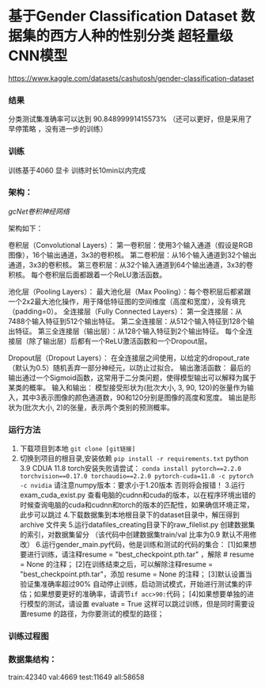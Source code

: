 # 基于Gender Classification Dataset 数据集的西方人种的性别分类 超轻量级 CNN模型
https://www.kaggle.com/datasets/cashutosh/gender-classification-dataset
### 结果
分类测试集准确率可以达到 90.84899991415573%  （还可以更好，但是采用了早停策略 ，没有进一步的训练）
### 训练
训练基于4060 显卡
训练时长10min以内完成
### 架构：
_gcNet卷积神经网络_

架构如下：

卷积层（Convolutional Layers）：
第一卷积层：使用3个输入通道（假设是RGB图像），16个输出通道，3x3的卷积核。
第二卷积层：从16个输入通道到32个输出通道，3x3的卷积核。
第三卷积层：从32个输入通道到64个输出通道，3x3的卷积核。
每个卷积层后面都跟着一个ReLU激活函数。

池化层（Pooling Layers）：
最大池化层（Max Pooling）：每个卷积层后都紧跟一个2x2最大池化操作，用于降低特征图的空间维度（高度和宽度），没有填充（padding=0）。
全连接层（Fully Connected Layers）：
第一全连接层：从7488个输入特征到512个输出特征。
第二全连接层：从512个输入特征到128个输出特征。
第三全连接层（输出层）：从128个输入特征到2个输出特征。
每个全连接层（除了输出层）后都有一个ReLU激活函数和一个Dropout层。

Dropout层（Dropout Layers）：
在全连接层之间使用，以给定的dropout_rate（默认为0.5）随机丢弃一部分神经元，以防止过拟合。
输出激活函数：
最后的输出通过一个Sigmoid函数，这常用于二分类问题，使得模型输出可以解释为属于某类的概率。
输入和输出：
模型接受形状为(批次大小, 3, 90, 120)的张量作为输入，其中3表示图像的颜色通道数，90和120分别是图像的高度和宽度。
输出是形状为(批次大小, 2)的张量，表示两个类别的预测概率。


### 运行方法
1. 下载项目到本地
   `git clone [git链接]`
2. 切换到项目的根目录,安装依赖
	`pip install -r requirements.txt`
	python 3.9
  CDUA 11.8
	torch安装失败请尝试：  `conda install pytorch==2.2.0 torchvision==0.17.0 torchaudio==2.2.0 pytorch-cuda=11.8 -c pytorch -c nvidia`
	请注意numpy版本：要求小于1.20版本 否则将会报错！
3.运行exam_cuda_exist.py 查看电脑的cudnn和cuda的版本，以在程序环境出错的时候查询电脑的cuda和cudnn和torch的版本的匹配性，如果确信环境正常，此步可以跳过
4.下载数据集到本地根目录下的dataset目录中，解压得到archive 文件夹
5.运行datafiles_creating目录下的raw_filelist.py 创建数据集的索引，对数据集留分 （该代码中创建数据集train/val 比率为0.9 默认不用修改）
6.运行gender_main.py代码，他是训练和测试的代码的集合：
[1]如果想要进行训练，请注释resume = "best_checkpoint.pth.tar" ，解除 # resume = None 的注释；
[2]在训练结束之后，可以解除注释resume = "best_checkpoint.pth.tar"，添加 resume = None 的注释；
[3]默认设置当验证集准确率超过90% 自动停止训练，启动测试模式，开始进行测试集的评估；如果想要更好的准确率，请调节`if acc>90:`代码；
[4]如果想要单独的进行模型的测试，请设置    evaluate = True   这样可以跳过训练，但是同时需要设置resume 的路径，为你要测试的模型的路径；


### 训练过程图



### 数据集结构：
train:42340
val:4669
test:11649
all:58658 


